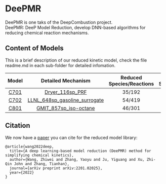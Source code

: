 # DeePMR

DeePMR is one taks of the DeepCombustion project.  
DeePMR: DeeP Model Reduction, develop DNN-based algorithms for reducing chemical reaction mechanisms.

## Content of Models

This is a brief description of our reduced kinetic model, check the file readme.md in each sub-folder for detailed infomation.


| Model | Detailed Mechanism | Reduced<br>Species/Reactions | Detailed<br>Species/Reactions |
| :---: | :----: | :----: | :----: |
| [C701][4]  |  [Dryer_116sp_PRF][1]  |35/192 | 116/830 |
| [C702][5]  |  [LLNL_648sp_gasoline_surrogate][2]   |54/419 | 648/4846 |
| [C801][6]  |  [GMIT_857sp_iso-octane][3]   |46/301 | 857/6480 |


## Citation

We now have a [paper](https://arxiv.org/abs/2201.02025) you can cite for the reduced model library:

```
@article{wang2022deep,
  title={A deep learning-based model reduction (DeePMR) method for simplifying chemical kinetics},
  author={Wang, Zhiwei and Zhang, Yaoyu and Ju, Yiguang and Xu, Zhi-Qin John and Zhang, Tianhan},
  journal={arXiv preprint arXiv:2201.02025},
  year={2022}
}
```


[1]:https://onlinelibrary.wiley.com/doi/abs/10.1002/kin.20253?casa_token=c6moaDb5X8cAAAAA:YuDVLaHFZ9_mSmRCt2ghEiAsH12Lbp1IIcXWmx8llSjXFCq0e9fkgvb3e2hwe6wKvPI52dnbqeUTUV0
[2]:https://www.sciencedirect.com/science/article/pii/S1540748910000787?casa_token=OIW80_QsZB0AAAAA:I0alvoVky-3dZOqIFU-JCajEKagglHgnYbzjuKiXiD3ixFN7VeriIBfb_scKyTQzN2N_26UyQIk
[3]:https://www.sciencedirect.com/science/article/pii/S001021800100373X?casa_token=KrGC-ED1BQAAAAAA:-yNgs5Ka1W8uqOxt2Eqc4d7yVS6Tz5G4wwvxYRGLZuVNLSzYX9U2YSu4IO8OjveAL-KsovkqV4E
[4]:C701_Dryer_n-heptane_116sp_35sp_221017
[5]:C702_LLNL_n-heptane_648sp_54sp_221014
[6]:C801_GMIT_iso-octane_857sp_46sp_221015